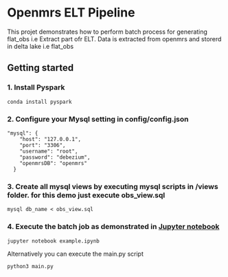 # Openmrs ELT Pipeline

This projet demonstrates how to perform batch process for generating flat_obs i.e Extract part ofr ELT. Data is extracted from openmrs and storerd in delta lake i.e flat_obs

## Getting started

### 1. Install Pyspark
```
conda install pyspark

```

### 2. Configure your Mysql setting in config/config.json
```
"mysql": {
    "host": "127.0.0.1",
    "port": "3306",
    "username": "root",
    "password": "debezium",
    "openmrsDB": "openmrs"
  }

```

### 3. Create all mysql views by executing mysql scripts in /views folder. for this demo just execute obs_view.sql

```
mysql db_name < obs_view.sql
```

### 4. Execute the batch job as demonstrated in [Jupyter notebook](example.ipynb)

```
jupyter notebook example.ipynb
```
 Alternatively you can execute the main.py script

 ```
python3 main.py

```


